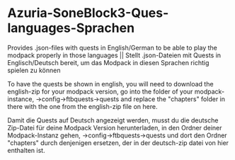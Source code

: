# Azuria-SoneBlock3-Ques-languages-Sprachen
Provides .json-files with quests in English/German to be able to play the modpack properly in those languages || Stellt .json-Dateien mit Quests in Englisch/Deutsch bereit, um das Modpack in diesen Sprachen richtig spielen zu können

To have the quests be shown in english, you will need to download the english-zip for your modpack version, go into the folder of your modpack-instance, ->config->ftbquests->quests and replace the "chapters" folder in there with the one from the english-zip file on here. 

Damit die Quests auf Deutsch angezeigt werden, musst du die deutsche Zip-Datei für deine Modpack Version herunterladen, in den Ordner deiner Modpack-Instanz gehen, ->config->ftbquests->quests und dort den Ordner "chapters" durch denjenigen ersetzen, der in der deutsch-zip datei von hier enthalten ist.
